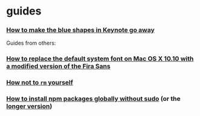 # guides


### [How to make the blue shapes in Keynote go away](https://github.com/filtercake/guides/blob/master/how-to-make-the-blue-shapes-in-keynote-go-away.md)


Guides from others:

### [How to replace the default system font on Mac OS X 10.10 with a modified version of the Fira Sans](https://github.com/jenskutilek/FiraSystemFontReplacement)

### [How not to `rm` yourself](https://github.com/sindresorhus/guides/blob/master/how-not-to-rm-yourself.md)

### [How to install npm packages globally without sudo](http://stackoverflow.com/questions/19352976/npm-modules-wont-install-globally-without-sudo/21712034#21712034) (or the [longer version](https://github.com/sindresorhus/guides/blob/master/npm-global-without-sudo.md))
